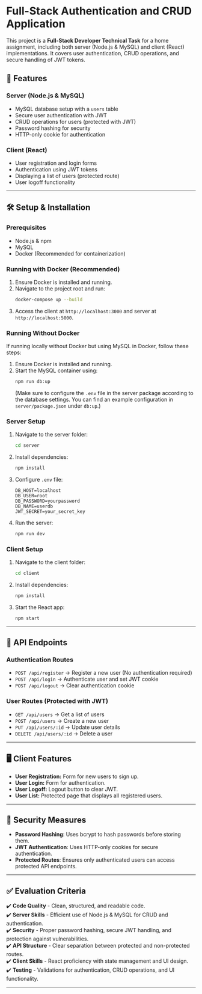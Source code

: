 # Full-Stack Authentication and CRUD Application

This project is a **Full-Stack Developer Technical Task** for a home assignment, including both server (Node.js & MySQL) and client (React) implementations. It covers user authentication, CRUD operations, and secure handling of JWT tokens.

## 📌 Features
### **Server (Node.js & MySQL)**
- MySQL database setup with a `users` table
- Secure user authentication with JWT
- CRUD operations for users (protected with JWT)
- Password hashing for security
- HTTP-only cookie for authentication

### **Client (React)**
- User registration and login forms
- Authentication using JWT tokens
- Displaying a list of users (protected route)
- User logoff functionality

---

## 🛠 Setup & Installation
### **Prerequisites**
- Node.js & npm
- MySQL
- Docker (Recommended for containerization)

### **Running with Docker (Recommended)**
1. Ensure Docker is installed and running.
2. Navigate to the project root and run:
   ```sh
   docker-compose up --build
   ```
3. Access the client at `http://localhost:3000` and server at `http://localhost:5000`.

### **Running Without Docker**
If running locally without Docker but using MySQL in Docker, follow these steps:
1. Ensure Docker is installed and running.
2. Start the MySQL container using:
   ```sh
   npm run db:up
   ```
   (Make sure to configure the `.env` file in the server package according to the database settings. You can find an example configuration in `server/package.json` under `db:up`.)

### **Server Setup**
1. Navigate to the server folder:
   ```sh
   cd server
   ```
2. Install dependencies:
   ```sh
   npm install
   ```
3. Configure `.env` file:
   ```env
   DB_HOST=localhost
   DB_USER=root
   DB_PASSWORD=yourpassword
   DB_NAME=userdb
   JWT_SECRET=your_secret_key
   ```
4. Run the server:
   ```sh
   npm run dev
   ```

### **Client Setup**
1. Navigate to the client folder:
   ```sh
   cd client
   ```
2. Install dependencies:
   ```sh
   npm install
   ```
3. Start the React app:
   ```sh
   npm start
   ```

---

## 📌 API Endpoints
### **Authentication Routes**
- `POST /api/register` → Register a new user (No authentication required)
- `POST /api/login` → Authenticate user and set JWT cookie
- `POST /api/logout` → Clear authentication cookie

### **User Routes (Protected with JWT)**
- `GET /api/users` → Get a list of users
- `POST /api/users` → Create a new user
- `PUT /api/users/:id` → Update user details
- `DELETE /api/users/:id` → Delete a user

---

## 🖥 Client Features
- **User Registration:** Form for new users to sign up.
- **User Login:** Form for authentication.
- **User Logoff:** Logout button to clear JWT.
- **User List:** Protected page that displays all registered users.

---

## 🔐 Security Measures
- **Password Hashing**: Uses bcrypt to hash passwords before storing them.
- **JWT Authentication**: Uses HTTP-only cookies for secure authentication.
- **Protected Routes**: Ensures only authenticated users can access protected API endpoints.

---

## ✅ Evaluation Criteria
✔️ **Code Quality** - Clean, structured, and readable code.  
✔️ **Server Skills** - Efficient use of Node.js & MySQL for CRUD and authentication.  
✔️ **Security** - Proper password hashing, secure JWT handling, and protection against vulnerabilities.  
✔️ **API Structure** - Clear separation between protected and non-protected routes.  
✔️ **Client Skills** - React proficiency with state management and UI design.  
✔️ **Testing** - Validations for authentication, CRUD operations, and UI functionality.  

---


